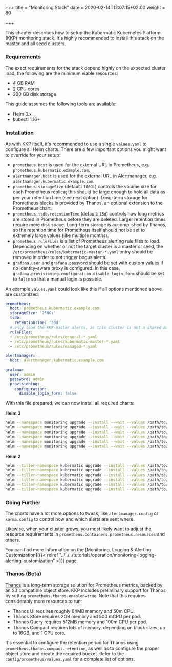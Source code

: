 +++
title = "Monitoring Stack"
date = 2020-02-14T12:07:15+02:00
weight = 80

+++

This chapter describes how to setup the Kubermatic Kubernetes Platform (KKP) monitoring stack. It's highly recommended to install this
stack on the master and all seed clusters.

### Requirements

The exact requirements for the stack depend highly on the expected cluster load; the following are the minimum
viable resources:

* 4 GB RAM
* 2 CPU cores
* 200 GB disk storage

This guide assumes the following tools are available:

* Helm 3.x
* kubectl 1.16+

### Installation

As with KKP itself, it's recommended to use a single `values.yaml` to configure all Helm charts. There
are a few important options you might want to override for your setup:

* `prometheus.host` is used for the external URL in Prometheus, e.g. `prometheus.kubermatic.example.com`.
* `alertmanager.host` is used for the external URL in Alertmanager, e.g. `alertmanager.kubermatic.example.com`.
* `prometheus.storageSize` (default: `100Gi`) controls the volume size for each Prometheus replica; this should
  be large enough to hold all data as per your retention time (see next option). Long-term storage for Prometheus
  blocks is provided by Thanos, an optional extension to the Prometheus chart.
* `prometheus.tsdb.retentionTime` (default: `15d`) controls how long metrics are stored in Prometheus before they
  are deleted. Larger retention times require more disk space. Long-term storage is accomplished by Thanos, so the
  retention time for Prometheus itself should not be set to extremely large values (like multiple months).
* `prometheus.ruleFiles` is a list of Prometheus alerting rule files to load. Depending on whether or not the
  target cluster is a master or seed, the `/etc/prometheus/rules/kubermatic-master-*.yaml` entry should be removed
  in order to not trigger bogus alerts.
* `grafana.user` and `grafana.password` should be set with custom values if no identity-aware proxy is configured.
  In this case, `grafana.provisioning.configuration.disable_login_form` should be set to `false` so that a manual
  login is possible.

An example `values.yaml` could look like this if all options mentioned above are customized:

```yaml
prometheus:
  host: prometheus.kubermatic.example.com
  storageSize: '250Gi'
  tsdb:
    retentionTime: '30d'
  # only load the KKP-master alerts, as this cluster is not a shared master/seed
  ruleFiles:
  - /etc/prometheus/rules/general-*.yaml
  - /etc/prometheus/rules/kubermatic-master-*.yaml
  - /etc/prometheus/rules/managed-*.yaml

alertmanager:
  host: alertmanager.kubermatic.example.com

grafana:
  user: admin
  password: adm1n
  provisioning:
    configuration:
      disable_login_form: false
```

With this file prepared, we can now install all required charts:

**Helm 3**

```bash
helm --namespace monitoring upgrade --install --wait --values /path/to/your/helm-values.yaml prometheus charts/monitoring/prometheus/
helm --namespace monitoring upgrade --install --wait --values /path/to/your/helm-values.yaml alertmanager charts/monitoring/alertmanager/
helm --namespace monitoring upgrade --install --wait --values /path/to/your/helm-values.yaml node-exporter charts/monitoring/node-exporter/
helm --namespace monitoring upgrade --install --wait --values /path/to/your/helm-values.yaml kube-state-metrics charts/monitoring/kube-state-metrics/
helm --namespace monitoring upgrade --install --wait --values /path/to/your/helm-values.yaml grafana charts/monitoring/grafana/
helm --namespace monitoring upgrade --install --wait --values /path/to/your/helm-values.yaml karma charts/monitoring/karma/
```

**Helm 2**

```bash
helm --tiller-namespace kubermatic upgrade --install --values /path/to/your/helm-values.yaml --namespace monitoring prometheus charts/monitoring/prometheus/
helm --tiller-namespace kubermatic upgrade --install --values /path/to/your/helm-values.yaml --namespace monitoring alertmanager charts/monitoring/alertmanager/
helm --tiller-namespace kubermatic upgrade --install --values /path/to/your/helm-values.yaml --namespace monitoring node-exporter charts/monitoring/node-exporter/
helm --tiller-namespace kubermatic upgrade --install --values /path/to/your/helm-values.yaml --namespace monitoring kube-state-metrics charts/monitoring/kube-state-metrics/
helm --tiller-namespace kubermatic upgrade --install --values /path/to/your/helm-values.yaml --namespace monitoring grafana charts/monitoring/grafana/
helm --tiller-namespace kubermatic upgrade --install --values /path/to/your/helm-values.yaml --namespace monitoring karma charts/monitoring/karma/
```

### Going Further

The charts have a lot more options to tweak, like `alertmanager.config` or `karma.config` to control how and which
alerts are sent where.

Likewise, when your cluster grows, you most likely want to adjust the resource requirements in
`prometheus.containers.prometheus.resources` and others.

You can find more information on the [Monitoring, Logging & Alerting Customization]({{< relref "../../../tutorials/operation/monitoring-logging-alerting-customization" >}}) page.

### Thanos (Beta)

[Thanos](https://thanos.io/) is a long-term storage solution for Prometheus metrics, backed by an S3 compatible
object store. KKP includes preliminary support for Thanos by setting `prometheus.thanos.enabled=true`. Note
that this requires considerably more resources to run:

* Thanos UI requires roughly 64MB memory and 50m CPU.
* Thanos Store requires 2GB memory and 500 mCPU per pod.
* Thanos Query requires 512MB memory and 100m CPU per pod.
* Thanos Compact requires lots of memory, depending on block sizes, up to 16GB, and 1 CPU core.

It's essential to configure the retention period for Thanos using `prometheus.thanos.compact.retention`, as well as to
configure the proper object store and create the required bucket. Refer to the `config/prometheus/values.yaml` for a
complete list of options.
